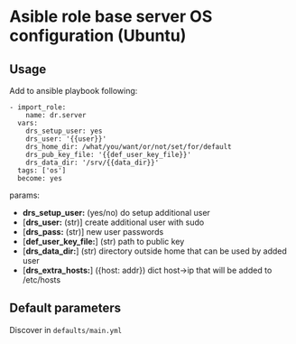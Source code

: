 # Asible role base server OS configuration (Ubuntu)

## Usage

Add to ansible playbook following:

    - import_role:
        name: dr.server
      vars:
        drs_setup_user: yes
        drs_user: '{{user}}'
        drs_home_dir: /what/you/want/or/not/set/for/default
        drs_pub_key_file: '{{def_user_key_file}}'
        drs_data_dir: '/srv/{{data_dir}}'
      tags: ['os']
      become: yes

params:

- **drs_setup_user:** (yes/no) do setup additional user
- [**drs_user:** (str)] create additional user with sudo
- [**drs_pass:** (str)] new user passwords
- [**def_user_key_file:**] (str) path to public key
- [**drs_data_dir:**] (str) directory outside home that can be used by added user
- [**drs_extra_hosts:**] ({host: addr}) dict host->ip that will be added to /etc/hosts

## Default parameters

Discover in `defaults/main.yml`
